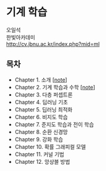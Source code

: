 # 기계 학습

오일석 <br>
한빛아카데미 <br>
http://cv.jbnu.ac.kr/index.php?mid=ml

## 목차

* Chapter 1. 소개 [[note](https://1drv.ms/p/s!AllPqyV9kKUrj3OUglopZnllyudy)]
* Chapter 2. 기계 학습과 수학 [[note](https://1drv.ms/p/s!AllPqyV9kKUrkks1fLYGvzA0brYa)]
* Chapter 3. 다층 퍼셉트론
* Chapter 4. 딥러닝 기초
* Chapter 5. 딥러닝 최적화
* Chapter 6. 비지도 학습
* Chapter 7. 준지도 학습과 전이 학습
* Chapter 8. 순환 신경망
* Chapter 9. 강화 학습
* Chapter 10. 확률 그래피컬 모델
* Chapter 11. 커널 기법
* Chapter 12. 앙상블 방법
